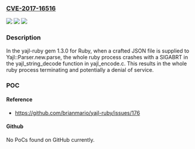 ### [CVE-2017-16516](https://cve.mitre.org/cgi-bin/cvename.cgi?name=CVE-2017-16516)
![](https://img.shields.io/static/v1?label=Product&message=n%2Fa&color=blue)
![](https://img.shields.io/static/v1?label=Version&message=n%2Fa&color=blue)
![](https://img.shields.io/static/v1?label=Vulnerability&message=n%2Fa&color=brighgreen)

### Description

In the yajl-ruby gem 1.3.0 for Ruby, when a crafted JSON file is supplied to Yajl::Parser.new.parse, the whole ruby process crashes with a SIGABRT in the yajl_string_decode function in yajl_encode.c. This results in the whole ruby process terminating and potentially a denial of service.

### POC

#### Reference
- https://github.com/brianmario/yajl-ruby/issues/176

#### Github
No PoCs found on GitHub currently.

